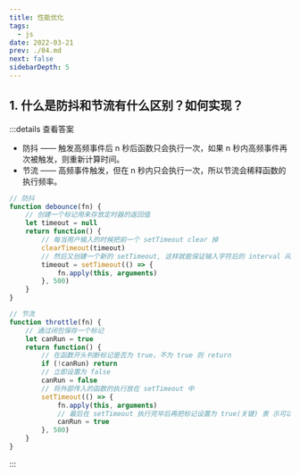 ```yaml
---
title: 性能优化
tags: 
  - js
date: 2022-03-21
prev: ./04.md
next: false
sidebarDepth: 5
---
```


## 1. 什么是防抖和节流有什么区别？如何实现？

:::details 查看答案
- 防抖 —— 触发高频事件后 n 秒后函数只会执行一次，如果 n 秒内高频事件再次被触发，则重新计算时间。
- 节流 —— 高频事件触发，但在 n 秒内只会执行一次，所以节流会稀释函数的执行频率。

```js
// 防抖
function debounce(fn) {
    // 创建一个标记用来存放定时器的返回值
    let timeout = null
    return function() {
        // 每当用户输入的时候把前一个 setTimeout clear 掉
        clearTimeout(timeout)
        // 然后又创建一个新的 setTimeout, 这样就能保证输入字符后的 interval 间隔内如果还有字符输入的话，就不会执行 fn 函数
        timeout = setTimeout(() => {
            fn.apply(this, arguments) 
        }, 500) 
    }
}
```

```js
// 节流
function throttle(fn) {
    // 通过闭包保存一个标记
    let canRun = true
    return function() {
        // 在函数开头判断标记是否为 true，不为 true 则 return
        if (!canRun) return
        // 立即设置为 false
        canRun = false
        // 将外部传入的函数的执行放在 setTimeout 中
        setTimeout(() => {
            fn.apply(this, arguments)
            // 最后在 setTimeout 执行完毕后再把标记设置为 true(关键) 表 示可以执行下一次循环了。当定时器没有执行的时候标记永远是 false，在开头 被return 掉
            canRun = true
        }, 500)
    }
}
```
:::
